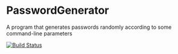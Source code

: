 # PasswordGenerator

A program that generates passwords randomly according to some command-line parameters

[![Build Status](https://travis-ci.org/kwaxi/PasswordGenerator.svg?branch=master)](https://travis-ci.org/kwaxi/PasswordGenerator)